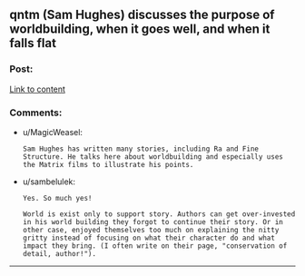 ## qntm (Sam Hughes) discusses the purpose of worldbuilding, when it goes well, and when it falls flat

### Post:

[Link to content](https://qntm.org/worldbuilding)

### Comments:

- u/MagicWeasel:
  ```
  Sam Hughes has written many stories, including Ra and Fine Structure. He talks here about worldbuilding and especially uses the Matrix films to illustrate his points.
  ```

- u/sambelulek:
  ```
  Yes. So much yes!  

  World is exist only to support story. Authors can get over-invested in his world building they forgot to continue their story. Or in other case, enjoyed themselves too much on explaining the nitty gritty instead of focusing on what their character do and what impact they bring. (I often write on their page, "conservation of detail, author!").
  ```

---

